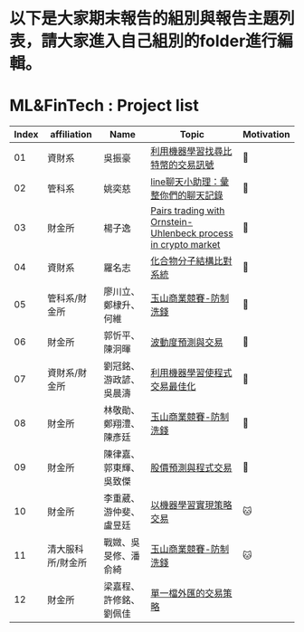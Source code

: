 # 以下是大家期末報告的組別與報告主題列表，請大家進入自己組別的folder進行編輯。
# ML&FinTech : Project list 

|Index|affiliation|Name|Topic|Motivation|
|--|--|--|---|----|
|01|資財系|吳振豪|[利用機器學習找尋比特幣的交易訊號](https://hackmd.io/j689TJyURoyzj8APTabEyQ)|:apple:|
|02|管科系|姚奕慈|[line聊天小助理：彙整你們的聊天記錄](https://hackmd.io/qLyJRYqpQdqnqPZL6dlNpg)|:apple:|
|03|財金所|楊子逸|[Pairs trading with Ornstein-Uhlenbeck process in crypto market](https://hackmd.io/jCUpZdTBTh-vdkdE2XYCXw)|:apple:|
|04|資財系|羅名志|[化合物分子結構比對系統](https://hackmd.io/cPOgv3LjRuiiY9vnrShX8g)|:apple:|
|05|管科系/財金所|廖川立、鄭棣升、何維|[玉山商業競賽-防制洗錢](https://hackmd.io/z1VPBFxSTOG-sbiCni78wg)|:apple:
|06|財金所|郭忻平、陳泂暉|[波動度預測與交易](https://hackmd.io/VuRmzu37TrWzKeUQQd0Bhw)|:apple:
|07|資財系/財金所|劉冠銘、游政諺、吳晨濤|[利用機器學習使程式交易最佳化](https://hackmd.io/F5EDBrzMS-2tujOs4LjLGA)|:apple:
|08|財金所|林敬勛、鄭翔澧、陳彥廷|[玉山商業競賽-防制洗錢](https://hackmd.io/Qnr6iqE_TpSmjy9c73gJOQ)|:apple:
|09|財金所|陳律嘉、郭東輝、吳致傑|[股價預測與程式交易](https://hackmd.io/UPuWLGMyQx2qWEYdNAFSlw)|:apple:|
|10|財金所|李重葳、游仲斐、盧昱廷|[以機器學習實現策略交易](https://hackmd.io/22sCkR4STF2e52Y08IQBAw)|:cat:|
|11|清大服科所/財金所|戰媺、吳旻修、潘俞綺|[玉山商業競賽-防制洗錢](https://hackmd.io/uooAO45nQwa4MkcWCSA9qg)|:cat:|
|12|財金所|梁嘉程、許修銘、劉佩佳|[單一檔外匯的交易策略](https://hackmd.io/BMo44bbLTuiti3agsuozMA)|
